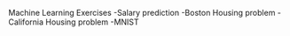 Machine Learning Exercises
  -Salary prediction
  -Boston Housing problem
  -California Housing problem
  -MNIST
